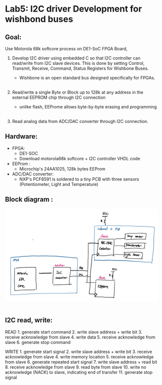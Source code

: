 # Lab5: I2C driver Development for wishbond buses


## Goal:
Use Motorola 68k softcore process on DE1-SoC FPGA Board, 
1. Develop I2C driver using embedded C so that I2C controller can read/write from I2C slave devices. This is done by setting Control, Transmit, Receive, Command, Status Registers for Wishbone Buses. </br>
    * Wishbone is an open standard bus designed specifically for FPGAs. 
</br></br>
2. Read/write a single Byte or Block up to 128k at any address in the external EEPROM chip through I2C connection
    * unlike flash, EEProme allows byte-by-byte erasing and programming
</br></br>

3. Read analog data from ADC/DAC converter through I2C connection.

## Hardware:
* FPGA:
    * DE1-SOC
    * Download motorola68k softcore + I2C controller VHDL code
* EEProm : 
    * Microchip's 24AA1025, 128k bytes EEProm
* ADC/DAC converter: 
    * NXP's PCF8591 is soldered to a tiny PCB with three sensors (Potentiometer, Light and Temperature)

## Block diagram :

<img src="image/blockdiagram.png" >
</br></br>

## I2C read, write:
READ
    1. generate start command
    2. write slave address + write bit
    3. receive acknowledge from slave
    4. write data
    5. receive acknowledge from slave
    6. generate stop command

WRITE
    1. generate start signal
    2. write slave address + write bit
    3. receive acknowledge from slave
    4. write memory location
    5. receive acknowledge from slave
    6. generate repeated start signal
    7. write slave address + read bit 
    8. receive acknowledge from slave
    9. read byte from slave
    10. write no acknowledge (NACK) to slave, indicating end of transfer
    11. generate stop signal